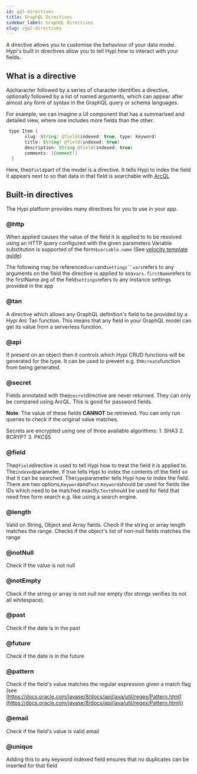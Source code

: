 ```yaml
---
id: gql-directives
title: GraphQL Directives
sidebar_label: GraphQL Directives
slug: /gql-directives
---
```


A directive allows you to customise the behaviour of your data model. Hypi's built in directives allow you to tell Hypi how to interact with your fields.

## What is a directive

A`@`character followed by a series of character identifies a directive, optionally followed by a list of named arguments, which can appear after almost any form of syntax in the GraphQL query or schema languages.

For example, we can imagine a UI component that has a summarised and detailed view, where one includes more fields than the other.

```java
 type Item {
       slug: String! @field(indexed: true, type: Keyword)
       title: String! @field(indexed: true)
       description: String @field(indexed: true)
       comments: [Comment!]
  }
```
     
Here, the`@field`part of the model is a directive. It tells Hypi to index the field it appears next to so that data in that field is searchable with [ArcQL](arcql.md)

## Built-in directives

The Hypi platform provides many directives for you to use in your app.

### @http

When applied causes the value of the field it is applied to to be resolved using an HTTP query configured with the given parameters Variable substitution is supported of the form`$variable.name` (See [velocity template guide](http://velocity.apache.org/engine/1.7/user-guide.html)) 

The following may be referenced`vars`and`settings``vars`refers to any arguments on the field the directive is applied to so`$vars.firstName`refers to the firstName arg of the field`settings`refers to any instance settings provided in the app

### @tan

A directive which allows any GraphQL definition's field to be provided by a Hypi Arc Tan function. This means that any field in your GraphQL model can get its value from a serverless function.

### @api

If present on an object then it controls which Hypi CRUD functions will be generated for the type. It can be used to prevent e.g. the`create`function from being generated.

### @secret

Fields annotated with the`@secret`directive are never returned. They can only be compared using ArcQL. This is good for password fields.

**Note**:  The value of these fields **CANNOT** be retrieved. You can only run queries to check if the original value matches.

Secrets are encrypted using one of three available algorithms: 1. SHA3 2. BCRYPT 3. PKCS5

### @field

The`@field`directive is used to tell Hypi how to treat the field it is applied to. The`indexed`parameter, if true tells Hypi to index the contents of the field so that it can be searched. The`type`parameter tells Hypi how to index the field. There are two options,`Keyword`and`Text`.`Keyword`should be used for fields like IDs which need to be matched exactly.`Text`should be used for field that need free form search e.g. like using a search engine.

### @length

Valid on String, Object and Array fields. Check if the string or array length matches the range. Checks if the object's list of non-null fields matches the range

### @notNull

Check if the value is not null

### @notEmpty

Check if the string or array is not null nor empty (for strings verifies its not all whitespace).

### @past

Check if the date is in the past

### @future

Check if the date is in the future

### @pattern

Check if the field's value matches the regular expression given a match flag (see [https://docs.oracle.com/javase/8/docs/api/java/util/regex/Pattern.html](https://docs.oracle.com/javase/8/docs/api/java/util/regex/Pattern.html))

### @email

Check if the field's value is valid email

### @unique

Adding this to any keyword indexed field ensures that no duplicates can be inserted for that field